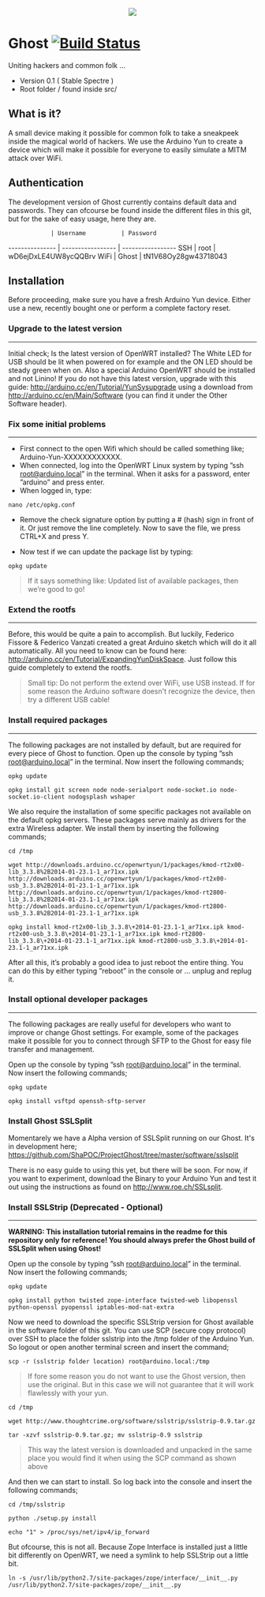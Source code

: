 <p align="center">
  <a href="http://projectghost.nl">
    <img src="http://projectghost.nl/assets/img/ghost_transparant.png"/>
  </a>
</p>

# Ghost [![Build Status][travis-image]][travis-url]

Uniting hackers and common folk ...

* Version 0.1 ( Stable Spectre )
* Root folder / found inside src/

## What is it?

A small device making it possible for common folk to take a sneakpeek inside the magical world of hackers. We use the Arduino Yun to create a device which will make it possible for everyone to easily simulate a MITM attack over WiFi.

## Authentication
The development version of Ghost currently contains default data and passwords.
They can ofcourse be found inside the different files in this git, but for the sake of easy usage, here they are.

                | Username          | Password
--------------- | ----------------- | -----------------
SSH             | root              | wD6ejDxLE4UW8ycQQBrv
WiFi            | Ghost             | tN1V68Oy28gw43718043

## Installation

Before proceeding, make sure you have a fresh Arduino Yun device. Either use a new, recently bought one or perform a complete factory reset.

### Upgrade to the latest version
----------------------

Initial check; Is the latest version of OpenWRT installed? The White LED for USB should be lit when powered on for example and the ON LED should be steady green when on.
Also a special Arduino OpenWRT should be installed and not Linino! If you do not have this latest version, upgrade with this guide: http://arduino.cc/en/Tutorial/YunSysupgrade using a download from http://arduino.cc/en/Main/Software (you can find it under the Other Software header).

### Fix some initial problems
----------------------

* First connect to the open Wifi which should be called something like; Arduino-Yun-XXXXXXXXXXXX.
* When connected, log into the OpenWRT Linux system by typing ”ssh root@arduino.local” in the terminal. When it asks for a password, enter ”arduino” and press enter.
* When logged in, type:
```
nano /etc/opkg.conf 
```
* Remove the check signature option by putting a # (hash) sign in front of it. Or just remove the line completely. Now to save the file, we press CTRL+X and press Y.

* Now test if we can update the package list by typing:
```
opkg update
```

> If it says something like: Updated list of available packages, then we’re good to go!

### Extend the rootfs
----------------------

Before, this would be quite a pain to accomplish. But luckily, Federico Fissore & Federico Vanzati created a great Arduino sketch which will do it all automatically.
All you need to know can be found here: http://arduino.cc/en/Tutorial/ExpandingYunDiskSpace. Just follow this guide completely to extend the rootfs.

> Small tip: Do not perform the extend over WiFi, use USB instead. If for some reason the Arduino software doesn't recognize the device, then try a different USB cable!

### Install required packages
----------------------

The following packages are not installed by default, but are required for every piece of Ghost to function. Open up the console by typing ”ssh root@arduino.local” in the terminal.
Now insert the following commands;

```
opkg update
```
```
opkg install git screen node node-serialport node-socket.io node-socket.io-client nodogsplash wshaper
```

We also require the installation of some specific packages not available on the default opkg servers. These packages serve mainly as drivers for the extra Wireless adapter.
We install them by inserting the following commands;

```
cd /tmp
```
```
wget http://downloads.arduino.cc/openwrtyun/1/packages/kmod-rt2x00-lib_3.3.8%2B2014-01-23.1-1_ar71xx.ipk http://downloads.arduino.cc/openwrtyun/1/packages/kmod-rt2x00-usb_3.3.8%2B2014-01-23.1-1_ar71xx.ipk http://downloads.arduino.cc/openwrtyun/1/packages/kmod-rt2800-lib_3.3.8%2B2014-01-23.1-1_ar71xx.ipk http://downloads.arduino.cc/openwrtyun/1/packages/kmod-rt2800-usb_3.3.8%2B2014-01-23.1-1_ar71xx.ipk
```
```
opkg install kmod-rt2x00-lib_3.3.8\+2014-01-23.1-1_ar71xx.ipk kmod-rt2x00-usb_3.3.8\+2014-01-23.1-1_ar71xx.ipk kmod-rt2800-lib_3.3.8\+2014-01-23.1-1_ar71xx.ipk kmod-rt2800-usb_3.3.8\+2014-01-23.1-1_ar71xx.ipk
```

After all this, it’s probably a good idea to just reboot the entire thing. You can do this by either typing ”reboot” in the console or … unplug and replug it.

### Install optional developer packages
----------------------

The following packages are really useful for developers who want to improve or change Ghost settings. For example, some of the packages make it possible for you to connect through SFTP to the Ghost for easy file transfer and management.

Open up the console by typing ”ssh root@arduino.local” in the terminal. Now insert the following commands;

```
opkg update
```
```
opkg install vsftpd openssh-sftp-server
```

### Install Ghost SSLSplit

Momentarely we have a Alpha version of SSLSplit running on our Ghost.
It's in development here; https://github.com/ShaPOC/ProjectGhost/tree/master/software/sslsplit

There is no easy guide to using this yet, but there will be soon.
For now, if you want to experiment, download the Binary to your Arduino Yun and test it out using the instructions as found on http://www.roe.ch/SSLsplit.

### Install SSLStrip (Deprecated - Optional)
----------------------
__WARNING: This installation tutorial remains in the readme for this repository only for reference! You should always prefer the Ghost build of SSLSplit when using Ghost!__

Open up the console by typing ”ssh root@arduino.local” in the terminal. Now insert the following commands;

```
opkg update
```
```
opkg install python twisted zope-interface twisted-web libopenssl python-openssl pyopenssl iptables-mod-nat-extra
```

Now we need to download the specific SSLStrip version for Ghost available in the software folder of this git.
You can use SCP (secure copy protocol) over SSH to place the folder sslstrip into the /tmp folder of the Arduino Yun.
So logout or open another terminal screen and insert the command;

```
scp -r (sslstrip folder location) root@arduino.local:/tmp
```

> If fore some reason you do not want to use the Ghost version, then use the original. But in this case we will not
guarantee that it will work flawlessly with your yun.
```
cd /tmp
```
```
wget http://www.thoughtcrime.org/software/sslstrip/sslstrip-0.9.tar.gz
```
```
tar -xzvf sslstrip-0.9.tar.gz; mv sslstrip-0.9 sslstrip
```
> This way the latest version is downloaded and unpacked in the same place you would find it when using the SCP command as shown above

And then we can start to install. So log back into the console and insert the following commands;

```
cd /tmp/sslstrip
```
```
python ./setup.py install
```
```
echo "1" > /proc/sys/net/ipv4/ip_forward
```

But ofcourse, this is not all. Because Zope Interface is installed just a little bit differently on OpenWRT, we need a symlink to help SSLStrip out a little bit.

```
ln -s /usr/lib/python2.7/site-packages/zope/interface/__init__.py /usr/lib/python2.7/site-packages/zope/__init__.py
```

[travis-url]: https://travis-ci.org/ShaPOC/ProjectGhost
[travis-image]: https://travis-ci.org/ShaPOC/ProjectGhost.svg?branch=master